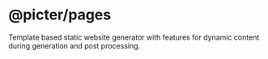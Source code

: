 # @picter/pages

Template based static website generator with features for dynamic content during generation and post processing.
